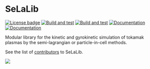 # SeLaLib

[![License badge](https://img.shields.io/badge/License-CECILLB-blue)](LICENSE)
[![Build and test](https://github.com/selalib/selalib/workflows/Ubuntu/badge.svg)](https://github.com/selalib/selalib/actions)
[![Build and test](https://github.com/selalib/selalib/workflows/OSX/badge.svg)](https://github.com/selalib/selalib/actions)
[![Documentation](https://img.shields.io/badge/Documentation-Guide-cyan)](https://selalib.github.io)
[![Documentation](https://img.shields.io/badge/Documentation-Doxygen-green)](https://selalib.github.io/selalib)

Modular library for the kinetic and gyrokinetic simulation of tokamak plasmas by the semi-lagrangian or particle-in-cell methods.

See the list of [contributors](https://github.com/selalib/selalib/contributors) to SeLaLib.

<a href="https://github.com/selalib/selalib/graphs/contributors">
  <img src="https://contrib.rocks/image?repo=selalib/selalib" />
</a>
